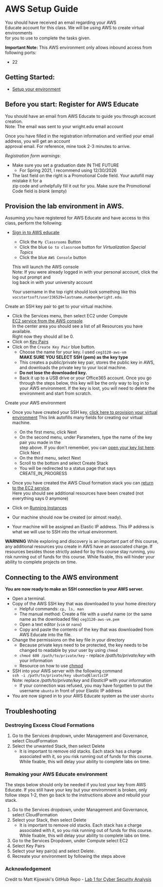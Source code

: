 # AWS Setup Guide

You should have received an email regarding your AWS  
Educate account for this class. We will be using AWS to create virtual environments  
for you to use to complete the tasks given.

**Important Note:** This AWS environment only allows inbound access from following ports:

- 22

## Getting Started:

- [Setup your environment](EnvironmentSetup.md)

## Before you start: Register for AWS Educate

You should have an email from AWS Educate to guide you through account creation.  
Note: The email was sent to your wright.edu email account

Once you have filled in the registration information and verified your email address, you will get an account  
approval email. For reference, mine took 2-3 minutes to arrive.

_Registration form warnings_:

- Make sure you set a graduation date IN THE FUTURE
  - For Spring 2021, I recommend using 12/30/2026
- The last field on the right is a Promotional Code field. Your autofill may mistake it for a  
  zip code and unhelpfully fill it out for you. Make sure the Promotional Code field is _blank_ (empty)

## Provision the lab environment in AWS.

Assuming you have registered for AWS Educate and have access to this class, perform the following:

- [Sign in to AWS educate](https://www.awseducate.com/signin/SiteLogin)

  - Click the `My Classrooms` Button
  - Click the blue `Go to classroom` button for _Virtualization Special Topics_
  - Click the blue `AWS Console` button

  This will launch the AWS console  
  Note: If you were already logged in with your personal account, click the log out prompt and  
  log back in with your university account

  Your username in the top right should look something like this  
  `vocstartsoft/user236529=lastname.number@wright.edu`.

Create an SSH key pair to get to your virtual machine.

- Click the Services menu, then select EC2 under Compute  
  [EC2 service from the AWS console](https://console.aws.amazon.com/ec2/v2/home?region=us-east-1#Home:)  
  In the center area you should see a list of all Resources you have available.  
  Right now they should all be 0.
- Click on [Key Pairs](https://console.aws.amazon.com/ec2/v2/home?region=us-east-1#KeyPairs:sort=keyName)
- Click on the `Create Key Pair` blue button.
  - Choose the name for your key. I used `ceg3120-aws-vm`  
    **MAKE SURE YOU SELECT SSH (pem) as the key type**
  - This creates a public/private key pair, stores the public key in AWS, and downloads the private key to your local machine.
  - **Do not lose the downloaded key.**
  - Back it up to a USB drive or your Office365 account. Once you go through the steps below, this key will be the only way to log in to your AWS environment. If the key is lost, you will need to delete the environment and start from scratch.

Create your AWS environment

- Once you have created your SSH key, [click here to provision your virtual environment](https://console.aws.amazon.com/cloudformation/home?region=us-east-1#/stacks/new?stackName=CEG-2350&templateURL=https:%2F%2Fwsu-cecs-cf-templates.s3.us-east-2.amazonaws.com%2Fceg2350.yml)
  This link autofills many fields for creating our virtual machine.

  - On the first menu, click Next
  - On the second menu, under Parameters, type the name of the key pair you made in the  
    step above. If you don't remember, you can [open your key list here](https://console.aws.amazon.com/ec2/v2/home?region=us-east-1#KeyPairs:sort=keyName). Click Next
  - On the third menu, select Next
  - Scroll to the bottom and select Create Stack
  - You will be redirected to a status page that says CREATE_IN_PROGRESS

- Once you have created the AWS Cloud formation stack you can [return to the EC2 service](https://console.aws.amazon.com/ec2/v2/home?region=us-east-1#Home:).  
  Here you should see additional resources have been created (not everything says 0 anymore)
- Click on [Running Instances](https://console.aws.amazon.com/ec2/v2/home?region=us-east-1#Instances:sort=instanceState)
- Our machine should now be created (or almost ready).
- Your machine will be assigned an Elastic IP address. This IP address is what we will use to SSH into the virtual environment.

**WARNING**
While exploring and discovery is an important part of this course, any additional resources you create in AWS have an associated charge. If resources besides those strictly asked for by this course stay running, you risk running out of funds for this course. While fixable, this will hinder your ability to complete projects on time.

## Connecting to the AWS environment

**You are now ready to make an SSH connection to your AWS server.**

- Open a terminal.
- Copy of the AWS SSH key that was downloaded to your home directory
  - Helpful commands: `cp, ls, man`
  - The manual method: Create a file with a useful name (or the same name as the downloaded file) `ceg3120-aws-vm.pem`
  - Open a text editor (`vim` or `nano`)
  - Copy and paste the contents of the key that was downloaded from AWS Educate into the file.
- Change the permissions on the key file in your directory
  - Because private keys need to be protected, the key needs to be changed to readable by your user by using `chmod`
  - `chmod 600 /path/to/private/key` - replace _/path/to/private/key_ with your information
  - Resource on how to use [chmod](https://www.howtogeek.com/437958/how-to-use-the-chmod-command-on-linux/)
- SSH into your AWS server with the following command  
   `ssh -i /path/to/private/key ubuntu@ElasticIP`  
   Note: replace _/path/to/private/key_ and _ElasticIP_ with your information
  - If your connection was refused, you may have forgotten to put the username `ubuntu` in front of your Elastic IP address
- You are now signed in to your AWS Educate system as the user `ubuntu`

## Troubleshooting

### Destroying Excess Cloud Formations

1. Go to the Services dropdown, under Management and Governance, select CloudFormation
2. Select the unwanted Stack, then select Delete
   - It is important to remove old stacks. Each stack has a charge associated with it, so you risk running out of funds for this course. While fixable, this will delay your ability to complete labs on time.

### Remaking your AWS Educate environment

The steps below should only be needed if you lost your key from AWS Educate. If you still have your key but your enviromnent is broken, only follow steps 1-2, then go back to the instructions above and rebuild your stack.

1. Go to the Services dropdown, under Management and Governance, select CloudFormation
2. Select your Stack, then select Delete
   - It is important to remove old stacks. Each stack has a charge associated with it, so you risk running out of funds for this course. While fixable, this will delay your ability to complete labs on time.
3. Go to the Services Dropdown, under Compute select EC2
4. Select Key Pairs
5. Select your key pair(s) and select Delete.
6. Recreate your environment by following the steps above

### Acknowledgement

Credit to Matt Kijowski's GitHub Repo - [Lab 1 for Cyber Security Analysis](https://github.com/mkijowski/cyber-security-analysis-applied/blob/master/labs/lab1.md)

